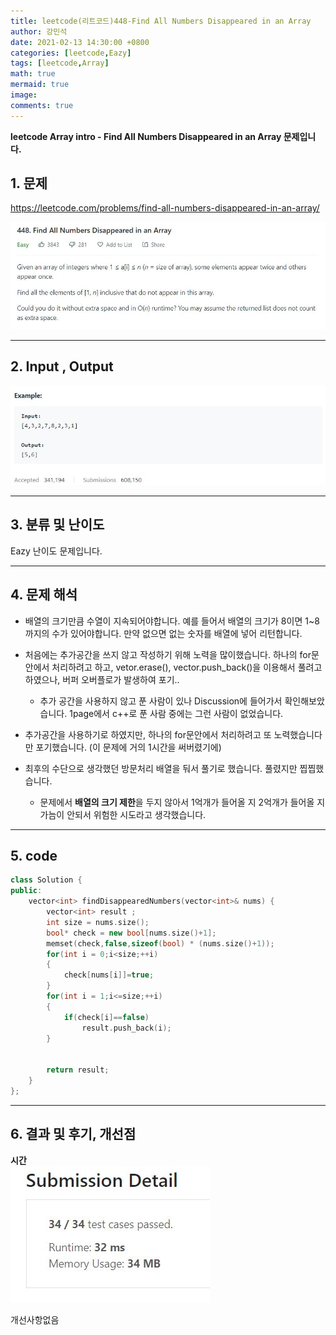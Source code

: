 ```yaml
---
title: leetcode(리트코드)448-Find All Numbers Disappeared in an Array
author: 강민석
date: 2021-02-13 14:30:00 +0800
categories: [leetcode,Eazy]
tags: [leetcode,Array]
math: true
mermaid: true
image: 
comments: true
---
```


**leetcode Array intro - Find All Numbers Disappeared in an Array 문제입니다.**

## 1. 문제
<https://leetcode.com/problems/find-all-numbers-disappeared-in-an-array/>  

![](/assets/img/sample/leetcode/448/Problem.JPG)

-----  

## 2. Input , Output

![](/assets/img/sample/leetcode/448/input.JPG)

-----  

## 3. 분류 및 난이도

Eazy 난이도 문제입니다.  

-----  

## 4. 문제 해석

- 배열의 크기만큼 수열이 지속되어야합니다. 예를 들어서 배열의 크기가 8이면 1~8까지의 수가 있어야합니다. 만약 없으면 없는 숫자를 배열에 넣어 리턴합니다.

- 처음에는 추가공간을 쓰지 않고 작성하기 위해 노력을 많이했습니다. 하나의 for문안에서 처리하려고 하고, vetor.erase(), vector.push_back()을 이용해서 풀려고 하였으나, 버퍼 오버플로가 발생하여 포기..
    + 추가 공간을 사용하지 않고 푼 사람이 있나 Discussion에 들어가서 확인해보았습니다. 1page에서 c++로 푼 사람 중에는 그런 사람이 없었습니다.
- 추가공간을 사용하기로 하였지만, 하나의 for문안에서 처리하려고 또 노력했습니다만 포기했습니다. (이 문제에 거의 1시간을 써버렸기에)

- 최후의 수단으로 생각했던 방문처리 배열을 둬서 풀기로 했습니다. 풀렸지만 찝찝했습니다.
    + 문제에서 **배열의 크기 제한**을 두지 않아서 1억개가 들어올 지 2억개가 들어올 지 가늠이 안되서 위험한 시도라고 생각했습니다.



-----  

## 5. code

```c++
class Solution {
public:
    vector<int> findDisappearedNumbers(vector<int>& nums) {
        vector<int> result ;
        int size = nums.size();
        bool* check = new bool[nums.size()+1];
        memset(check,false,sizeof(bool) * (nums.size()+1));
        for(int i = 0;i<size;++i)
        {
            check[nums[i]]=true;
        }
        for(int i = 1;i<=size;++i)
        {
            if(check[i]==false)
                result.push_back(i);
        }
        
        
        return result;
    }
};
```
-----

## 6. 결과 및 후기, 개선점

**시간**  
![](/assets/img/sample/leetcode/448/result.JPG)  


개선사항없음






